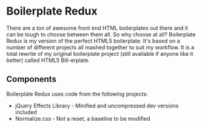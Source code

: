 # Boilerplate Redux

There are a ton of awesome front end HTML boilerplates out there and it can be tough to choose between them all. So why choose at all? Boilerplate Redux is my version of the perfect HTML5 boilerplate. It's based on a number of different projects all mashed together to suit my workflow. It is a total rewrite of my original boilerplate project (still available if anyone like it better) called HTML5 Bill-erplate.

## Components

Boilerplate Redux uses code from the following projects:

* jQuery Effects Library - Minified and uncompressed dev versions included
* Normalize.css - Not a reset, a baseline to be modified
